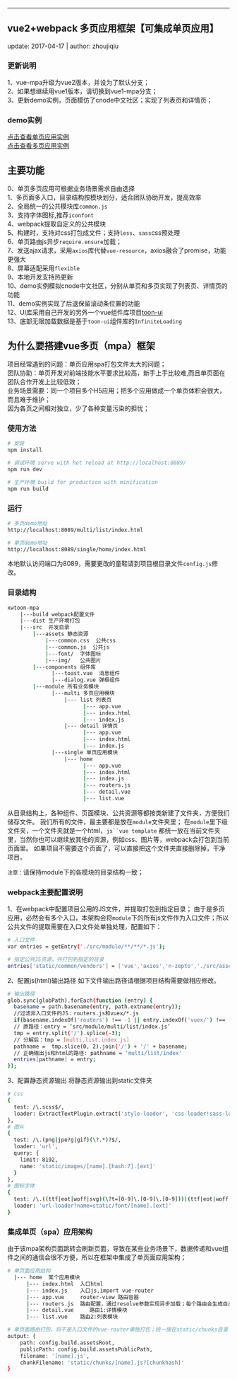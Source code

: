 ---
## vue2+webpack 多页应用框架【可集成单页应用】
  update: 2017-04-17 | author: zhoujiqiu

### 更新说明
  1、vue-mpa升级为vue2版本，并设为了默认分支；  
  2、如果想继续用vue1版本，请切换到vue1-mpa分支；  
  3、更新demo实例，页面模仿了cnode中文社区；实现了列表页和详情页；  

### demo实例
  [点击查看单页应用实例](https://zhoujiqiu.github.io/vue-mpa/dist/single/home/index.html)  
  [点击查看多页应用实例](https://zhoujiqiu.github.io/vue-mpa/dist/multi/list/index.html)  

## 主要功能
  0、单页多页应用可根据业务场景需求自由选择  
  1、多页面多入口，目录结构按模块划分，适合团队协助开发，提高效率  
  2、全局统一的公共模块库`common.js`  
  3、支持字体图标,推荐`iconfont`  
  4、webpack提取自定义的公共模块  
  5、构建时，支持对css打包成文件；支持`less`、`sass`css预处理  
  6、单页路由js异步`require.ensure`加载；  
  7、发送ajax请求，采用`axios`库代替`vue-resource`，axios融合了promise，功能更强大  
  8、屏幕适配采用`flexible`  
  9、本地开发支持热更新  
  10、demo实例模拟cnode中文社区，分别从单页和多页实现了列表页、详情页的功能  
  11、demo实例实现了后退保留滚动条位置的功能  
  12、UI库采用自己开发的另外一个vue组件库项目[toon-ui](https://github.com/zhoujiqiu/toon-ui)  
  13、底部无限加载数据是基于`toon-ui`组件库的`InfiniteLoading`  

## 为什么要搭建vue多页（mpa）框架
  项目经常遇到的问题：单页应用spa打包文件太大的问题；  
  团队协助：单页开发对前端技能水平要求比较高，新手上手比较难,而且单页面在团队合作开发上比较低效；  
  业务场景需要：同一个项目多个H5应用；把多个应用做成一个单页体积会很大，而且难于维护；  
  因为各页之间相对独立，少了各种变量污染的担忧；  

### 使用方法
``` bash
# 安装
npm install

# 调试环境 serve with hot reload at http://localhost:8089/
npm run dev

# 生产环境 build for production with minification
npm run build

```

### 运行
``` bash
# 多页demo地址
http://localhost:8089/multi/list/index.html

# 单页demo地址
http://localhost:8089/single/home/index.html
```
本地默认访问端口为8089，需要更改的童鞋请到项目根目录文件`config.js`修改。


### 目录结构
``` bash
xwtoon-mpa
    |---build webpack配置文件
    |---dist 生产环境打包
    |---src  开发目录
        |---assets 静态资源
            |---common.css  公共css
            |---common.js  公共js
            |---font/  字体图标
            |---img/   公共图片
        |---components 组件库
              |---toast.vue  消息组件
              |---dialog.vue 弹框组件
        |---module 所有业务模块
              |---multi 多页应用模块
                  |--- list 列表页
                        |--- app.vue
                        |--- index.html
                        |--- index.js
                  |--- detail 详情页
                        |--- app.vue
                        |--- index.html
                        |--- index.js
              |---single 单页应用模块
                  |--- home 
                        |--- app.vue
                        |--- index.html
                        |--- index.js
                        |--- routers.js
                        |--- detail.vue
                        |--- list.vue


```

从目录结构上，各种组件、页面模块、公共资源等都按类新建了文件夹，方便我们储存文件。
我们所有的文件，最主要都是放在`module`文件夹里；
在`module`里下级文件夹，一个文件夹就是一个html，`js``vue template` 都统一放在当前文件夹里，当然你也可以继续放其他的资源，例如css、图片等，webpack会打包到当前页面里。
如果项目不需要这个页面了，可以直接把这个文件夹直接删除掉，干净项目。

`注意：`请保持module下的各模块的目录结构一致；



### webpack主要配置说明
1、在webpack中配置项目公用的JS文件，并提取打包到指定目录；
由于是多页应用，必然会有多个入口，本架构会将`module`下的所有js文件作为入口文件；所以公共文件的提取需要在入口文件处单独处理，配置如下：
``` bash
# 入口文件
var entries = getEntry('./src/module/**/**/*.js');

# 指定公共JS资源，并打包到指定的目录
entries['static/common/vendors'] = ['vue','axios','n-zepto','./src/assets/common.js'];

```

2、配置js(html)输出路径
如下文件输出路径请根据项目结构需要做相应修改。
``` bash
# 输出路径
glob.sync(globPath).forEach(function (entry) {
  basename = path.basename(entry, path.extname(entry));
  //过滤非入口文件的JS：routers.js和vuex/*.js
  if(basename.indexOf('routers') !== -1 || entry.indexOf('vuex/') !== -1) return; 
  // 原路径：entry = ‘src/module/multi/list/index.js’
  tmp = entry.split('/').splice(-3);
  // 分解后：tmp = [multi,list,index.js]
  pathname =  tmp.slice(0, 2).join('/') + '/' + basename; 
  // 正确输出js和html的路径: pathname = 'multi/list/index'
  entries[pathname] = entry;
});
```

3、配置静态资源输出
将静态资源输出到static文件夹
``` bash
# css
{
  test: /\.scss$/,
  loader: ExtractTextPlugin.extract('style-loader', 'css-loader!sass-loader')
},
# 图片
{
  test: /\.(png|jpe?g|gif)(\?.*)?$/,
  loader: 'url',
  query: {
    limit: 8192,
    name: 'static/images/[name].[hash:7].[ext]'
  }
},
# 图标字体
{
  test: /\.((ttf|eot|woff|svg)(\?t=[0-9]\.[0-9]\.[0-9]))|(ttf|eot|woff|svg)\??.*$/,
  loader: 'url-loader?name=static/font/[name].[ext]'
}
```


### 集成单页（spa）应用架构
由于该mpa架构页面跳转会刷新页面，导致在某些业务场景下，数据传递和vue组件之间的通信会很不方便，所以在框架中集成了单页面应用架构；
``` bash
# 单页面应用结构
  |--- home  某个应用模块
      |--- index.html  入口html
      |--- index.js    入口js,import vue-router
      |--- app.vue     router-view 路由容器
      |--- routers.js  路由配置，通过resolve参数实现异步加载；每个路由会生成自己业务的js
      |--- detail.vue     路由1:详情模块
      |--- list.vue    路由2:列表模块

```
``` bash
# 单页面路由打包，将不是入口文件的vue-router单独打包；统一放在static/chunks目录
output: {
    path: config.build.assetsRoot,
    publicPath: config.build.assetsPublicPath,
    filename: '[name].js',
    chunkFilename: 'static/chunks/[name].js?[chunkhash]'
}
```